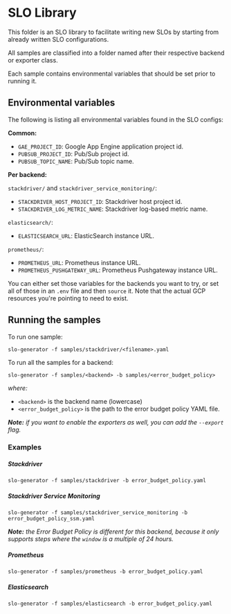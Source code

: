 # SLO Library

This folder is an SLO library to facilitate writing new SLOs by starting from
already written SLO configurations.

All samples are classified into a folder named after their respective backend
or exporter class.

Each sample contains environmental variables that should be set prior to
running it.

## Environmental variables

The following is listing all environmental variables found in the SLO configs:

**Common:**
- `GAE_PROJECT_ID`: Google App Engine application project id.
- `PUBSUB_PROJECT_ID`: Pub/Sub project id.
- `PUBSUB_TOPIC_NAME`: Pub/Sub topic name.

**Per backend:**

`stackdriver/` and `stackdriver_service_monitoring/`:
  - `STACKDRIVER_HOST_PROJECT_ID`: Stackdriver host project id.
  - `STACKDRIVER_LOG_METRIC_NAME`: Stackdriver log-based metric name.

`elasticsearch/`:
  - `ELASTICSEARCH_URL`: ElasticSearch instance URL.

`prometheus/`:
  - `PROMETHEUS_URL`: Prometheus instance URL.
  - `PROMETHEUS_PUSHGATEWAY_URL`: Prometheus Pushgateway instance URL.

You can either set those variables for the backends you want to try, or set all
of those in an `.env` file and then `source` it. Note that the actual GCP resources
you're pointing to need to exist.

## Running the samples

To run one sample:
```
slo-generator -f samples/stackdriver/<filename>.yaml
```

To run all the samples for a backend:

```
slo-generator -f samples/<backend> -b samples/<error_budget_policy>
```
*where:*
* `<backend>` is the backend name (lowercase)
* `<error_budget_policy>` is the path to the error budget policy YAML file.

***Note:*** *if you want to enable the exporters as well, you can add the 
`--export` flag.*


### Examples

##### Stackdriver
```
slo-generator -f samples/stackdriver -b error_budget_policy.yaml
```

##### Stackdriver Service Monitoring
```
slo-generator -f samples/stackdriver_service_monitoring -b error_budget_policy_ssm.yaml
```

***Note:*** *the Error Budget Policy is different for this backend, because it only
supports steps where the `window` is a multiple of 24 hours.*

##### Prometheus
```
slo-generator -f samples/prometheus -b error_budget_policy.yaml
```

##### Elasticsearch
```
slo-generator -f samples/elasticsearch -b error_budget_policy.yaml
```
